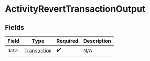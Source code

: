 # ActivityRevertTransactionOutput


## Fields

| Field                                             | Type                                              | Required                                          | Description                                       |
| ------------------------------------------------- | ------------------------------------------------- | ------------------------------------------------- | ------------------------------------------------- |
| `data`                                            | [Transaction](../../models/shared/transaction.md) | :heavy_check_mark:                                | N/A                                               |